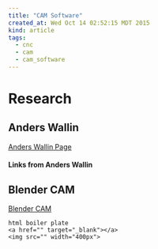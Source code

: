 ```yaml
---
title: "CAM Software"
created_at: Wed Oct 14 02:52:15 MDT 2015
kind: article
tags:
  - cnc
  - cam
  - cam_software
---
```


# Research

## Anders Wallin

<a href="http://www.anderswallin.net/cam/" target="_blank">Anders Wallin Page</a>

#### Links from Anders Wallin


## Blender CAM


<a href="http://blendercam.blogspot.com/p/blender-cam-description.html" target="_blank">Blender CAM</a>

~~~~~~~~~~~~~
html boiler plate
<a href="" target="_blank"></a>
<img src="" width="400px">
~~~~~~~~~~~~~

